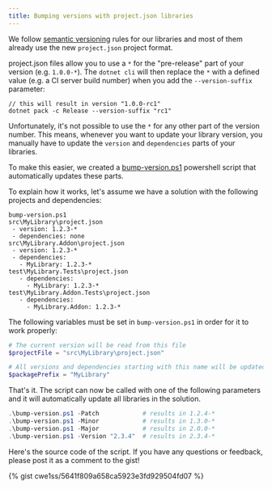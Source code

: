 ```yaml
---
title: Bumping versions with project.json libraries
---
```


We follow [semantic versioning](http://semver.org/) rules for our libraries and most of them 
already use the new `project.json` project format.

project.json files allow you to use a `*` for the "pre-release" part of your version (e.g. `1.0.0-*`). 
The `dotnet cli` will then replace the `*` with a defined value (e.g. a CI server build number) 
when you add the `--version-suffix` parameter:
```
// this will result in version "1.0.0-rc1"
dotnet pack -c Release --version-suffix "rc1"
```

Unfortunately, it's not possible to use the `*` for any other part of the version number. This means, whenever you want to
update your library version, you manually have to update the `version` and `dependencies` parts of your libraries.

To make this easier, we created a [bump-version.ps1](https://gist.github.com/cwe1ss/5641f809a658ca5923e3fd929504fd07) 
powershell script that automatically updates these parts.

To explain how it works, let's assume we have a solution with the following projects and dependencies:
```
bump-version.ps1
src\MyLibrary\project.json
 - version: 1.2.3-*
 - dependencies: none
src\MyLibrary.Addon\project.json
 - version: 1.2.3-*
 - dependencies:
   - MyLibrary: 1.2.3-*
test\MyLibrary.Tests\project.json
   - dependencies:
     - MyLibrary: 1.2.3-*
test\MyLibrary.Addon.Tests\project.json
   - dependencies:
     - MyLibrary.Addon: 1.2.3-*
```

The following variables must be set in `bump-version.ps1` in order for it to work properly:
```powershell
# The current version will be read from this file
$projectFile = "src\MyLibrary\project.json"

# All versions and dependencies starting with this name will be updated.
$packagePrefix = "MyLibrary"
```
That's it. The script can now be called with one of the following parameters and it will automatically update 
all libraries in the solution.
```powershell
.\bump-version.ps1 -Patch            # results in 1.2.4-*
.\bump-version.ps1 -Minor            # results in 1.3.0-*
.\bump-version.ps1 -Major            # results in 2.0.0-*
.\bump-version.ps1 -Version "2.3.4"  # results in 2.3.4-*
```

Here's the source code of the script. If you have any questions or feedback, please post it as a comment to the gist!

{% gist cwe1ss/5641f809a658ca5923e3fd929504fd07 %}

